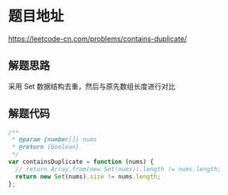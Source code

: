 # 题目地址

https://leetcode-cn.com/problems/contains-duplicate/

## 解题思路

采用 Set 数据结构去重，然后与原先数组长度进行对比

## 解题代码

```js
/**
 * @param {number[]} nums
 * @return {boolean}
 */
var containsDuplicate = function (nums) {
  // return Array.from(new Set(nums)).length != nums.length;
  return new Set(nums).size != nums.length;
};
```

